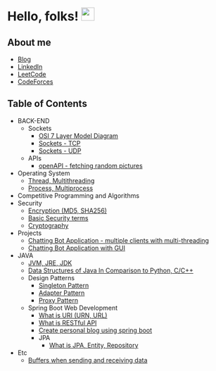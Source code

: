 # Hello, folks! <img src="https://raw.githubusercontent.com/MartinHeinz/MartinHeinz/master/wave.gif" width="30px">
## About me 
  * [Blog](https://cumulativeskillstack.blogspot.com/)
  * [LinkedIn](https://www.linkedin.com/in/seon-woo-kim-53b6481ba/)
  * [LeetCode](https://leetcode.com/seonwoo960000/)
  * [CodeForces](https://codeforces.com/profile/jswoori0522)
## Table of Contents
  * BACK-END
      * Sockets
        * [OSI 7 Layer Model Diagram](https://github.com/seonwoo960000/skill_stack/blob/main/diagrams/OSI%207%20layer%20model.png)
        * [Sockets - TCP](https://cumulativebackendstack.blogspot.com/2021/03/tcp-with-socket-programming-in-python-1.html) 
        * [Sockets - UDP](https://cumulativebackendstack.blogspot.com/2021/03/udp-with-python-udpuser-datagram.html) 
      * APIs
        * [openAPI - fetching random pictures](https://www.blogger.com/blog/post/edit/2113535573913779963/505847935885418099?hl=en)
  * Operating System 
      * [Thread, Multithreading](https://cumulativebackendstack.blogspot.com/2021/04/operating-system-threading-with-cc.html)
      * [Process, Multiprocess](https://cumulativebackendstack.blogspot.com/2021/03/with-cc-what-is-process-process-is.html)
  * Competitive Programming and Algorithms 
  * Security
      * [Encryption (MD5, SHA256)](https://cumulativebackendstack.blogspot.com/2021/03/encryption-with-python.html)
      * [Basic Security terms](https://cumulativebackend.blogspot.com/2021/04/terms-in-security.html)
      * [Cryptography](https://cumulativebackend.blogspot.com/2021/04/cryptography.html)
  * Projects 
      * [Chatting Bot Application - multiple clients with multi-threading](https://github.com/seonwoo960000/skill_stack/tree/main/Chatting%20Bot)
      * [Chatting Bot Application with GUI](https://github.com/seonwoo960000/skill_stack/tree/main/Chatting%20Bot%20Gui)
  * JAVA 
      * [JVM, JRE, JDK](https://cumulativeprogramminglanguage.blogspot.com/2021/04/spring.html)
      * [Data Structures of Java In Comparison to Python, C/C++](https://cumulativeprogramminglanguage.blogspot.com/2021/04/java-data-structures-vs-python-cc-data.html)
      * Design Patterns 
        * [Singleton Pattern](https://cumulativeprogramminglanguage.blogspot.com/2021/04/design-pattern-singleton.html)
        * [Adapter Pattern](https://cumulativeprogramminglanguage.blogspot.com/2021/04/design-pattern-adapter.html)
        * [Proxy Pattern](https://cumulativeprogramminglanguage.blogspot.com/2021/04/design-pattern-proxy.html)
      * Spring Boot Web Development
        * [What is URI (URN, URL)](https://cumulativeprogramminglanguage.blogspot.com/2021/04/what-is-uriurn-url.html)
        * [What is RESTful API](https://cumulativeprogramminglanguage.blogspot.com/2021/04/what-is-restful-api.html)
        * [Create personal blog using spring boot](https://github.com/seonwoo960000/spring_project)
        * JPA
          * [What is JPA, Entity, Repository](https://cumulativeprogramminglanguage.blogspot.com/2021/04/spring-boot-1-database.html)
  * Etc 
      * [Buffers when sending and receiving data](https://cumulativebackendstack.blogspot.com/2021/03/buffer-related-to-socketrecv.html)
 
